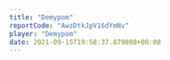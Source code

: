 ```yaml
---
title: "Demypom"
reportCode: "AwzDtkJpV16dYmNv"
player: "Demypom"
date: 2021-09-15T19:58:37.879000+00:00
---
```

